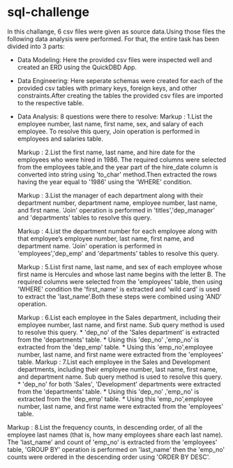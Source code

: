# sql-challenge
In this challange, 6 csv files were given as source data.Using those files the following data analysis were performed.
For that, the entire task has been divided into  3 parts:
* Data Modeling:
   Here the provided csv files were inspected well and created an ERD using the QuickDBD App.
* Data Engineering:
   Here seperate schemas were created for each of the provided csv tables with primary keys, foreign keys, and other constraints.After creating the tables the provided csv files are imported to the respective table.

* Data Analysis:
  8 questions were there to resolve:
   Markup : 1.List the employee number, last name, first name, sex, and salary of each employee.
               To resolve this query, Join operation is performed in employees and salaries table.

   Markup : 2.List the first name, last name, and hire date for the employees who were hired in 1986.
               The required columns were selected from the employees table,and the year part of the hire_date column is converted into string using 'to_char' method.Then extracted the rows having the year equal 
               to '1986' using the 'WHERE' condition.

  Markup : 3.List the manager of each department along with their department number, department name, employee number, last name, and first name.
               'Join' operation is performed  in 'titles','dep_manager' and 'departments' tables to resolve this query.

  Markup : 4.List the department number for each employee along with that employee’s employee number, last name, first name, and department name.
              'Join' operation is performed  in 'employees','dep_emp' and 'departments' tables to resolve this query.

  Markup : 5.List first name, last name, and sex of each employee whose first name is Hercules and whose last name begins with the letter B.
               The required columns were selected from the 'employees' table, then using 'WHERE' condition the 'first_name' is extracted and 'wild card' is used to extract the 'last_name'.Both these steps were                     combined using 'AND' operation.

  Markup : 6.List each employee in the Sales department, including their employee number, last name, and first name.
               Sub query method is used to resolve this query.
                * 'dep_no' of the 'Sales department' is extracted from the 'departments' table.
                * Using this 'dep_no' ,'emp_no' is extracted from the 'dep_emp' table.
                * Using this 'emp_no',employee number, last name, and first name were extracted from the 'employees' table.
  Markup : 7.List each employee in the Sales and Development departments, including their employee number, last name, first name, and department name.
               Sub query method is used to resolve this query.
                * 'dep_no' for both 'Sales', 'Development' departments were extracted from the 'departments' table.
                * Using this 'dep_no' ,'emp_no' is extracted from the 'dep_emp' table.
                * Using this 'emp_no',employee number, last name, and first name were extracted from the 'employees' table.

 Markup : 8.List the frequency counts, in descending order, of all the employee last names (that is, how many employees share each last name).
                 The 'last_name' and count of 'emp_no' is extracted from the 'employees' table, 'GROUP BY' operation is performed on 'last_name' then the 'emp_no' counts were ordered in the descending order using
                 'ORDER BY   DESC'.


  
